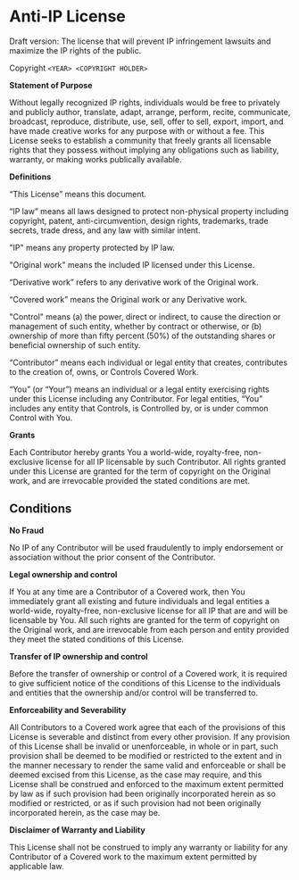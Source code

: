 # Anti-IP License
Draft version:  The license that will prevent IP infringement lawsuits and maximize the IP rights of the public.


Copyright `<YEAR> <COPYRIGHT HOLDER>`

**Statement of Purpose**

Without legally recognized IP rights, individuals would be free to privately and publicly author, translate, adapt, arrange, perform, recite, communicate, broadcast, reproduce, distribute, use, sell, offer to sell, export, import, and have made creative works for any purpose with or without a fee.  This License seeks to establish a community that freely grants all licensable rights that they possess without implying any obligations such as liability, warranty, or making works publically available.

**Definitions**

“This License” means this document.

“IP law” means all laws designed to protect non-physical property including copyright, patent, anti-circumvention, design rights, trademarks, trade secrets, trade dress, and any law with similar intent.

"IP" means any property protected by IP law.

"Original work" means the included IP licensed under this License.

“Derivative work” refers to any derivative work of the Original work.

“Covered work” means the Original work or any Derivative work.

"Control" means (a) the power, direct or indirect, to cause the direction or management of such entity, whether by contract or otherwise, or (b) ownership of more than fifty percent (50%) of the outstanding shares or beneficial ownership of such entity. 

“Contributor” means each individual or legal entity that creates, contributes to the creation of, owns, or Controls Covered Work.
    
“You” (or “Your”) means an individual or a legal entity exercising rights under this License including any Contributor. For legal entities, “You” includes any entity that Controls, is Controlled by, or is under common Control with You. 
    
**Grants**

Each Contributor hereby grants You a world-wide, royalty-free, non-exclusive license for all IP licensable by such Contributor.  All rights granted under this License are granted for the term of copyright on the Original work, and are irrevocable provided the stated conditions are met.

## **Conditions**

**No Fraud**

No IP of any Contributor will be used fraudulently to imply endorsement or association without the prior consent of the Contributor.

**Legal ownership and control**

If You at any time are a Contributor of a Covered work, then You immediately grant all existing and future individuals and legal entities a world-wide, royalty-free, non-exclusive license for all IP that are and will be licensable by You.  All such rights are granted for the term of copyright on the Original work, and are irrevocable from each person and entity provided they meet the stated conditions of this License.

**Transfer of IP ownership and control**

Before the transfer of ownership or control of a Covered work, it is required to give sufficient notice of the conditions of this License to the individuals and entities that the ownership and/or control will be transferred to.

**Enforceability and Severability**

All Contributors to a Covered work agree that each of the provisions of this License is severable and distinct from every other provision.  If any provision of this License shall be invalid or unenforceable, in whole or in part, such provision shall be deemed to be modified or restricted to the extent and in the manner necessary to render the same valid and enforceable or shall be deemed excised from this License, as the case may require, and this License shall be construed and enforced to the maximum extent permitted by law as if such provision had been originally incorporated herein as so modified or restricted, or as if such provision had not been originally incorporated herein, as the case may be.

**Disclaimer of Warranty and Liability**

This License shall not be construed to imply any warranty or liability for any Contributor of a Covered work to the maximum extent permitted by applicable law.
